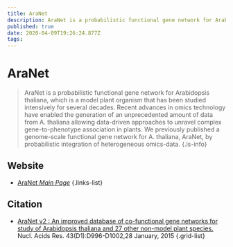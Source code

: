 ```yaml
---
title: AraNet
description: AraNet is a probabilistic functional gene network for Arabidopsis thaliana, which is a model plant organism that has been studied intensively for several decades.
published: true
date: 2020-04-09T19:26:24.877Z
tags: 
---
```


# AraNet

> AraNet is a probabilistic functional gene network for Arabidopsis thaliana, which is a model plant organism that has been studied intensively for several decades. Recent advances in omics technology have enabled the generation of an unprecedented amount of data from A. thaliana allowing data-driven approaches to unravel complex gene-to-phenotype association in plants. We previously published a genome-scale functional gene network for A. thaliana, AraNet, by probabilistic integration of heterogeneous omics-data.
{.is-info}

## Website

- [AraNet *Main Page*](https://www.inetbio.org/aranet/)
{.links-list}

## Citation

- [AraNet v2 : An improved database of co-functional gene networks for study of Arabidopsis thaliana and 27 other non-model plant species.](https://www.ncbi.nlm.nih.gov/pubmed/25355510) Nucl. Acids Res. 43(D1):D996-D1002,28 January, 2015
{.grid-list}